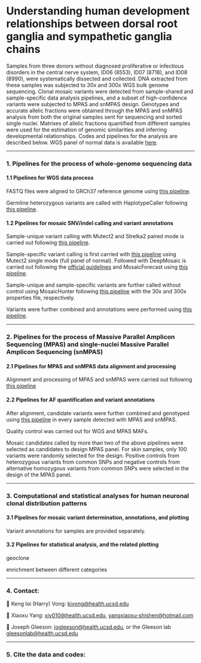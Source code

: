 # Understanding human development relationships between dorsal root ganglia and sympathetic ganglia chains

Samples from three donors without diagnosed proliferative or infectious disorders in the central nerve system, ID06 (8553), ID07 (8718), and ID08 (8990), were systematically dissected and collected. DNA extracted from these samples was subjected to 30x and 300x WGS bulk genome sequencing. Clonal mosaic variants were detected from sample-shared and sample-specific data analysis pipelines, and a subset of high-confidence variants were subjected to MPAS and snMPAS design. Genotypes and accurate allelic fractions were obtained through the MPAS and snMPAS analysis from both the original samples sent for sequencing and sorted single nuclei. Matrixes of allelic fractions quantified from different samples were used for the estimation of genomic similarities and inferring developmental relationships. Codes and pipelines for the analysis are described below. WGS panel of normal data is available [here](https://trace.ncbi.nlm.nih.gov/Traces/study/?acc=PRJNA660493&o=acc_s%3Aa).

-----------------------------------

### 1. Pipelines for the process of whole-genome sequencing data

#### 1.1 Pipelines for WGS data process

FASTQ files were aligned to GRCh37 reference genome using [this pipeline](https://github.com/shishenyxx/Human_Inhibitory_Neurons/tree/main/Pipelines/Alignment).

Germline heterozygous variants are called with HaplotypeCaller following [this pipeline](https://github.com/shishenyxx/Sperm_control_cohort_mosaicism/tree/master/Pipelines/Preprocessing/Haplocaller).

#### 1.2 Pipelines for mosaic SNV/indel calling and variant annotations

Sample-unique variant calling with Mutect2 and Strelka2 paired mode is carried out following [this pipeline](https://github.com/shishenyxx/Human_DRG_SG/tree/main/Pipelines/MuTect2_Strelka2).

Sample-specific variant calling is first carried with [this pipeline](https://github.com/shishenyxx/Adult_brain_somatic_mosaicism/tree/master/pipelines/WGS_SNV_indel_calling_pipeline/Mutect2_single_mode) using Mutect2 single mode (full panel of normal). Followed with DeepMosaic is carried out following the [official guidelines](https://github.com/shishenyxx/DeepMosaic) and MosaicForecast using [this pipeline](https://github.com/shishenyxx/Adult_brain_somatic_mosaicism/tree/master/pipelines/WGS_SNV_indel_calling_pipeline/MosaicForecast_pipeline).

Sample-unique and sample-specific variants are further called without control using MosaicHunter following [this pipeline](https://github.com/shishenyxx/Adult_brain_somatic_mosaicism/tree/master/pipelines/WGS_SNV_indel_calling_pipeline/MosaicHunter_single_mode_pipeline) with the 30x and 300x properties file, respectively.

Variants were further combined and annotations were performed using [this pipeline](https://github.com/shishenyxx/PASM/tree/master/Snakemake_pipeline).

-----------------------------------

### 2. Pipelines for the process of Massive Parallel Amplicon Sequencing (MPAS) and single-nuclei Massive Parallel Amplicon Sequencing (snMPAS)

#### 2.1 Pipelines for MPAS and snMPAS data alignment and processing

Alignment and processing of MPAS and snMPAS were carried out following [this pipeline](https://github.com/shishenyxx/Adult_brain_somatic_mosaicism/tree/master/pipelines/MPAS_and_snMPAS_processing_pipeline)

#### 2.2 Pipelines for AF quantification and variant annotations

After alignment, candidate variants were further combined and genotyped using [this pipeline](https://github.com/shishenyxx/PASM/tree/master/Snakemake_pipeline) in every sample detected with MPAS and snMPAS. 

Quality control was carried out for WGS and MPAS MAFs.

Mosaic candidates called by more than two of the above pipelines were selected as candidates to design MPAS panel. For skin samples, only 100 variants were randomly selected for the design. Positive controls from heterozygous variants from common SNPs and negative controls from alternative homozygous variants from common SNPs were selected in the design of the MPAS panel.

-----------------------------------

### 3. Computational and statistical analyses for human neuronal clonal distribution patterns

#### 3.1 Pipelines for mosaic variant determination, annotations, and plotting

Variant annotations for samples are provided separately.

#### 3.2 Pipelines for statistical analysis, and the related plotting

geoclone

enrichment between different categories

-----------------------------------

### 4. Contact:

:email: Keng Ioi (Harry) Vong: [kivong@health.ucsd.edu](mailto:kivong@health.ucsd.edu)

:email: Xiaoxu Yang: [xiy010@health.ucsd.edu](mailto:xiy010@health.ucsd.edu), [yangxiaoxu-shishen@hotmail.com](mailto:yangxiaoxu-shishen@hotmail.com)

:email: Joseph Gleeson: [jogleeson@health.ucsd.edu](mailto:jogleeson@health.ucsd.edu), or the Gleeson lab [gleesonlab@health.ucsd.edu](gleesonlab@health.ucsd.edu)

-----------------------------------

### 5. Cite the data and codes:
